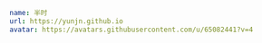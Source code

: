 ```yaml
name: 半时
url: https://yunjn.github.io
avatar: https://avatars.githubusercontent.com/u/65082441?v=4
```

<script setup>
import { VPTeamMembers } from 'vitepress/theme'

const blog = '<svg t="1695011020902" class="icon" viewBox="0 0 1024 1024" version="1.1" xmlns="http://www.w3.org/2000/svg" p-id="4510" width="200" height="200"><path d="M512 32C246.912 32 32 246.848 32 512s214.912 480 480 480c265.152 0 480-214.848 480-480S777.152 32 512 32zM320.256 143.04c20.864-10.88 42.688-20.16 65.408-27.392-23.616 34.624-43.968 78.656-59.904 129.6-23.808-15.232-37.76-33.472-37.76-53.248 0-17.984 12.224-34.56 32.256-48.96zM227.136 209.344c7.424 37.568 36.864 71.296 82.752 96.512-11.84 53.376-19.2 112.064-21.12 174.144H97.6a414.464 414.464 0 0 1 129.536-270.656z m0 605.312A414.464 414.464 0 0 1 97.6 544h191.104c1.92 62.08 9.344 120.768 21.184 174.144-45.888 25.088-75.328 58.944-82.752 96.512z m93.12 66.304C300.224 866.56 288 849.92 288 832c0-19.776 13.952-38.08 37.76-53.312 15.936 51.008 36.288 94.976 59.904 129.664a411.392 411.392 0 0 1-65.408-27.392z m159.744 38.656c-40.192-21.184-74.816-81.856-97.92-165.568a425.536 425.536 0 0 1 97.92-16.704v182.272z m0-245.824a454.592 454.592 0 0 0-111.68 20.288A966.4 966.4 0 0 1 352.64 544H480v129.792z m0-193.792H352.64a966.4 966.4 0 0 1 15.68-150.08 460.608 460.608 0 0 0 111.68 20.352V480z m0-193.344a432.512 432.512 0 0 1-97.92-16.704c23.104-83.712 57.728-144.32 97.92-165.568v182.272z m316.864-77.312A414.08 414.08 0 0 1 926.336 480h-191.104c-1.92-62.08-9.344-120.768-21.184-174.144 45.952-25.152 75.392-58.944 82.816-96.512z m-93.12-66.304c20.032 14.4 32.256 30.976 32.256 48.96 0 19.776-13.952 38.016-37.76 53.248-15.936-50.944-36.288-94.976-59.968-129.6a409.6 409.6 0 0 1 65.472 27.392zM544 104.384c40.256 21.248 74.88 81.856 97.92 165.568a432.512 432.512 0 0 1-97.92 16.704V104.384z m0 245.888a460.096 460.096 0 0 0 111.68-20.288c8.64 45.888 14.144 96.448 15.68 150.016H544V350.272z m0 193.728h127.36c-1.536 53.568-7.04 104.128-15.68 150.144a454.016 454.016 0 0 0-111.68-20.288V544z m0 375.616v-182.272a425.536 425.536 0 0 1 97.92 16.704c-23.04 83.712-57.664 144.384-97.92 165.568z m159.744-38.656c-20.864 10.88-42.688 20.16-65.408 27.456 23.616-34.688 44.032-78.656 59.968-129.664 23.808 15.232 37.76 33.536 37.76 53.312-0.064 17.856-12.288 34.496-32.32 48.896z m93.12-66.304c-7.424-37.568-36.928-71.36-82.816-96.512a936.96 936.96 0 0 0 21.184-174.144h191.104a414.08 414.08 0 0 1-129.472 270.656z" fill="#515151" p-id="4511"></path></svg>'

const members = [
  {
    avatar: 'https://avatars.githubusercontent.com/u/57931604?v=4',
    name: '低吟浅唱',
    links: [
      { icon: {svg:blog}, link: 'https://izaynpan.github.io' },
      { icon: 'github', link: 'https://github.com/izaynpan' },
    ],
  },
  {
    avatar: 'https://avatars.githubusercontent.com/u/86294148?v=4',
    name: 'BillySturate',
    links: [
      { icon: {svg:blog}, link: 'https://billysturate.top/' },
      { icon: 'github', link: 'https://github.com/BillySturate' },
    ],
  },
  {
    avatar: 'https://to-north.github.io/img/avatar.png',
    name: 'North',
    links: [
      { icon: {svg:blog}, link: 'https://to-north.github.io/' },
      { icon: 'github', link: 'https://github.com/to-north' },
    ],
  },
    {
    avatar: 'https://avatars.githubusercontent.com/u/92452544?v=4',
    name: 'Chenpeel',
    links: [
      { icon: {svg:blog}, link: 'https://Chenpeel.github.io' },
      { icon: 'github', link: 'https://github.com/Chenpeel' },
    ],
  },
]
</script>

<VPTeamMembers size="small" :members="members" />
